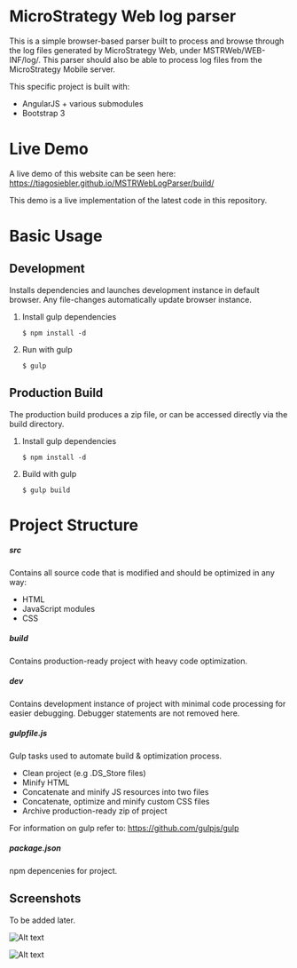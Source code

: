 # MicroStrategy Web log parser

This is a simple browser-based parser built to process and browse through the log files generated by MicroStrategy Web, under MSTRWeb/WEB-INF/log/. This parser should also be able to process log files from the MicroStrategy Mobile server.

This specific project is built with:
* AngularJS + various submodules
* Bootstrap 3

# Live Demo
A live demo of this website can be seen here:
https://tiagosiebler.github.io/MSTRWebLogParser/build/

This demo is a live implementation of the latest code in this repository.

# Basic Usage
## Development 
Installs dependencies and launches development instance in default browser. Any file-changes automatically update browser instance.

1. Install gulp dependencies

	```
	$ npm install -d
	```
2. Run with gulp

	```
	$ gulp
	```


## Production Build
The production build produces a zip file, or can be accessed directly via the build directory.

1. Install gulp dependencies

	```
	$ npm install -d
	```
2. Build with gulp

	```
	$ gulp build
	```


# Project Structure
##### src
Contains all source code that is modified and should be optimized in any way:
* HTML
* JavaScript modules
* CSS

##### build
Contains production-ready project with heavy code optimization.

##### dev
Contains development instance of project with minimal code processing for easier debugging. Debugger statements are not removed here.

##### gulpfile.js
Gulp tasks used to automate build & optimization process. 
* Clean project (e.g .DS_Store files)
* Minify HTML
* Concatenate and minify JS resources into two files
* Concatenate, optimize and minify custom CSS files
* Archive production-ready zip of project

For information on gulp refer to: https://github.com/gulpjs/gulp

##### package.json
npm depencenies for project.

Screenshots
-----------
To be added later.

![Alt text](https://raw.githubusercontent.com/tiagosiebler/repo/master/screenshots/screen1.png "Main Interface")

![Alt text](https://raw.githubusercontent.com/tiagosiebler/repo/master/screenshots/screen2.png "Versions Interface")
